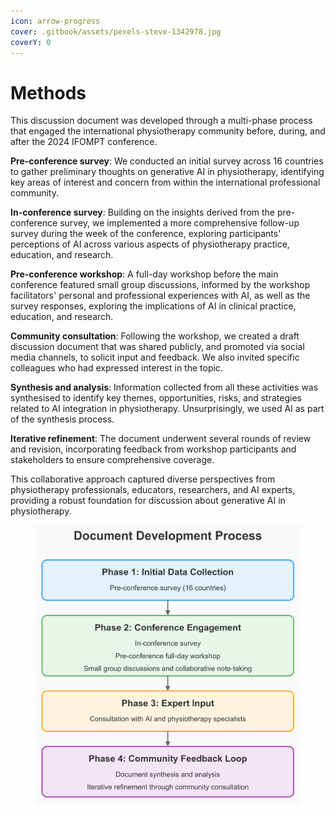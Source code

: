 ```yaml
---
icon: arrow-progress
cover: .gitbook/assets/pexels-steve-1342978.jpg
coverY: 0
---
```


# Methods

This discussion document was developed through a multi-phase process that engaged the international physiotherapy community before, during, and after the 2024 IFOMPT conference.

**Pre-conference survey**: We conducted an initial survey across 16 countries to gather preliminary thoughts on generative AI in physiotherapy, identifying key areas of interest and concern from within the international professional community.

**In-conference survey**: Building on the insights derived from the pre-conference survey, we implemented a more comprehensive follow-up survey during the week of the conference, exploring participants' perceptions of AI across various aspects of physiotherapy practice, education, and research.

**Pre-conference workshop**: A full-day workshop before the main conference featured small group discussions, informed by the workshop facilitators' personal and professional experiences with AI, as well as the survey responses, exploring the implications of AI in clinical practice, education, and research.

**Community consultation**: Following the workshop, we created a draft discussion document that was shared publicly, and promoted via social media channels, to solicit input and feedback. We also invited specific colleagues who had expressed interest in the topic.

**Synthesis and analysis**: Information collected from all these activities was synthesised to identify key themes, opportunities, risks, and strategies related to AI integration in physiotherapy. Unsurprisingly, we used AI as part of the synthesis process.

**Iterative refinement**: The document underwent several rounds of review and revision, incorporating feedback from workshop participants and stakeholders to ensure comprehensive coverage.

This collaborative approach captured diverse perspectives from physiotherapy professionals, educators, researchers, and AI experts, providing a robust foundation for discussion about generative AI in physiotherapy.

<figure><img src=".gitbook/assets/Screenshot From 2025-04-01 16-14-58.png" alt="" width="563"><figcaption></figcaption></figure>

